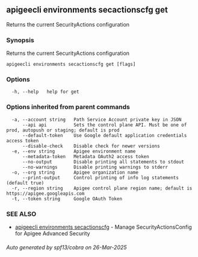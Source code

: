 ## apigeecli environments secactionscfg get

Returns the current SecurityActions configuration

### Synopsis

Returns the current SecurityActions configuration

```
apigeecli environments secactionscfg get [flags]
```

### Options

```
  -h, --help   help for get
```

### Options inherited from parent commands

```
  -a, --account string   Path Service Account private key in JSON
      --api api          Sets the control plane API. Must be one of prod, autopush or staging; default is prod
      --default-token    Use Google default application credentials access token
      --disable-check    Disable check for newer versions
  -e, --env string       Apigee environment name
      --metadata-token   Metadata OAuth2 access token
      --no-output        Disable printing all statements to stdout
      --no-warnings      Disable printing warnings to stderr
  -o, --org string       Apigee organization name
      --print-output     Control printing of info log statements (default true)
  -r, --region string    Apigee control plane region name; default is https://apigee.googleapis.com
  -t, --token string     Google OAuth Token
```

### SEE ALSO

* [apigeecli environments secactionscfg](apigeecli_environments_secactionscfg.md)	 - Manage SecurityActionsConfig for Apigee Advanced Security

###### Auto generated by spf13/cobra on 26-Mar-2025
